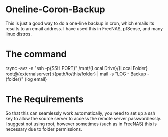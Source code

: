 # Oneline-Coron-Backup
This is just a good way to do a one-line backup in cron, which emails its results to an email address.  I have used this in FreeNAS, pfSense, and many linux distros.

# The command
rsync -avz -e "ssh -p{SSH PORT}" /mnt/{Local Drive}/{Local Folder} root@{externalserver}:/{path/to/this/folder} | mail -s "LOG - Backup - {folder}" {log email}

# The Requirements
So that this can seamlessly work automatically, you need to set up a ssh key to allow the source server to access the remote server passwordlessly.  I suggest not using root, however sometimes (such as in FreeNAS) this is necessary due to folder permissions.
